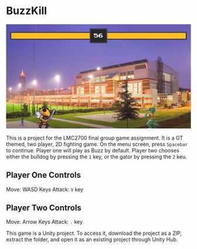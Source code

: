 # BuzzKill

![Game Image](readme.png)

This is a project for the LMC2700 final group game assignment. It is a GT themed, two player, 2D fighting game. On the menu screen, press `Spacebar` to continue. Player one will play as Buzz by default. Player two chooses either the bulldog by pressing the `1` key, or the gator by pressing the `2` keu. 

## Player One Controls
Move: WASD Keys
Attack: `V` key

## Player Two Controls
Move: Arrow Keys
Attack: `.` key

This game is a Unity project. To access it, download the project as a ZIP, extract the folder, and open it as an existing project through Unity Hub.
